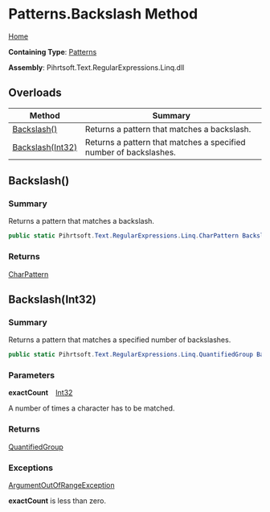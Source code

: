 # Patterns\.Backslash Method

[Home](../../../../../../README.md)

**Containing Type**: [Patterns](../README.md)

**Assembly**: Pihrtsoft\.Text\.RegularExpressions\.Linq\.dll

## Overloads

| Method | Summary |
| ------ | ------- |
| [Backslash()](#Pihrtsoft_Text_RegularExpressions_Linq_Patterns_Backslash) | Returns a pattern that matches a backslash\. |
| [Backslash(Int32)](#Pihrtsoft_Text_RegularExpressions_Linq_Patterns_Backslash_System_Int32_) | Returns a pattern that matches a specified number of backslashes\. |

## Backslash\(\) <a name="Pihrtsoft_Text_RegularExpressions_Linq_Patterns_Backslash"></a>

### Summary

Returns a pattern that matches a backslash\.

```csharp
public static Pihrtsoft.Text.RegularExpressions.Linq.CharPattern Backslash()
```

### Returns

[CharPattern](../../CharPattern/README.md)

## Backslash\(Int32\) <a name="Pihrtsoft_Text_RegularExpressions_Linq_Patterns_Backslash_System_Int32_"></a>

### Summary

Returns a pattern that matches a specified number of backslashes\.

```csharp
public static Pihrtsoft.Text.RegularExpressions.Linq.QuantifiedGroup Backslash(int exactCount)
```

### Parameters

**exactCount** &ensp; [Int32](https://docs.microsoft.com/en-us/dotnet/api/system.int32)

A number of times a character has to be matched\.

### Returns

[QuantifiedGroup](../../QuantifiedGroup/README.md)

### Exceptions

[ArgumentOutOfRangeException](https://docs.microsoft.com/en-us/dotnet/api/system.argumentoutofrangeexception)

**exactCount** is less than zero\.

